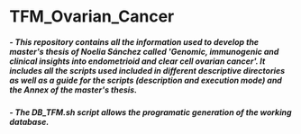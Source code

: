 # TFM_Ovarian_Cancer
##### - This repository contains all the information used to develop the master's thesis of Noelia Sánchez called 'Genomic, immunogenic and clinical insights into endometrioid and clear cell ovarian cancer'. It includes all the scripts used included in different descriptive directories as well as a guide for the scripts (description and execution mode) and the Annex of the master's thesis.
##### - The DB_TFM.sh script allows the programatic generation of the working database.
